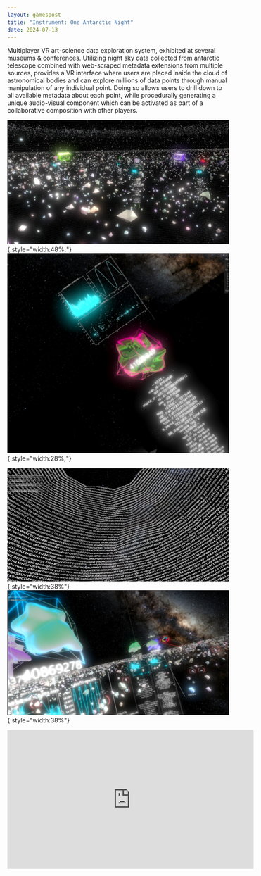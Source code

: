 ```yaml
---
layout: gamespost
title: "Instrument: One Antarctic Night"
date: 2024-07-13
---
```


Multiplayer VR art-science data exploration system, exhibited at several museums \& conferences. Utilizing night sky data collected from antarctic telescope combined with web-scraped metadata extensions from multiple sources, provides a VR interface where users are placed inside the cloud of astronomical bodies and can explore millions of data points through manual manipulation of any individual point. Doing so allows users to drill down to all available metadata about each point, while procedurally generating a unique audio-visual component which can be activated as part of a collaborative composition with other players.

<!-- ![IOANImage](/images/star4.png){:style="width:38%"} -->
![IOANImage](/images/starmulti.png){:style="width:48%;"}
![IOANImage](/images/loadGraph.png){:style="width:28%;"}
<!-- ![IOANImage](/images/earlyprotostar.jpg){:style="width:38%"} -->
![IOANImage](/images/sream3.png){:style="width:38%"}
![IOANImage](/images/stardata.png){:style="width:38%"}

<center>
<iframe width="560" height="315" src="https://www.youtube.com/embed/Ky3M3fomtR0?si=3lDZX7OKOp3YhFTR" title="YouTube video player" frameborder="0" allow="accelerometer; autoplay; clipboard-write; encrypted-media; gyroscope; picture-in-picture; web-share" referrerpolicy="strict-origin-when-cross-origin" allowfullscreen></iframe>
</center>